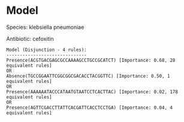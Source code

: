 
# Model

Species: klebsiella pneumoniae

Antibiotic: cefoxitin

```
Model (Disjunction - 4 rules):
------------------------------
Presence(ACGTGACGAGCGCCAAAAGCCTGCCGCATCT) [Importance: 0.68, 28 equivalent rules]
OR
Absence(TGCCGGAATTCGGCGGCGACACCTACGGTTC) [Importance: 0.50, 1 equivalent rules]
OR
Presence(AAAAAATACCCATAATGTAATCCTCACTTAC) [Importance: 0.02, 178 equivalent rules]
OR
Presence(AGTTCGACCTTATTCACGATTCACCTCCTGA) [Importance: 0.04, 4 equivalent rules]

```

